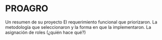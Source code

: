# PROAGRO

Un resumen de su proyecto
El requerimiento funcional que priorizaron. 
La metodología que seleccionaron y la forma en que la implementaron. 
La asignación de roles (¿quién hace qué?) 
